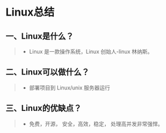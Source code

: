 # Linux总结

## 一、Linux是什么？

> + Linux 是一款操作系统，Linux 创始人-linux 林纳斯。

## 二、Linux可以做什么？

> + 部署项目到 Linux/unix 服务器运行

## 三、Linux的优缺点？

> + 免费，开源， 安全，高效，稳定， 处理高并发非常强悍。